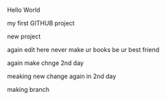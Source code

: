 Hello World


my first GITHUB project


new project


again edit here
never make ur books be ur best friend

again make chnge 2nd day


meaking new change again in 2nd day

making branch


